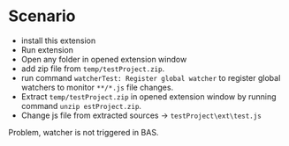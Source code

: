 # Scenario

- install this extension
- Run extension
- Open any folder in opened extension window
- add zip file from `temp/testProject.zip`.
- run command `watcherTest: Register global watcher` to register global watchers to monitor `**/*.js` file changes.
- Extract `temp/testProject.zip` in opened extension window by running command `unzip estProject.zip`.
- Change js file from extracted sources -> `testProject\ext\test.js`

Problem, watcher is not triggered in BAS.
